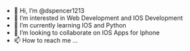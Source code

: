 - 👋 Hi, I’m @dspencer1213
- 👀 I’m interested in Web Development and IOS Development
- 🌱 I’m currently learning IOS and Python
- 💞️ I’m looking to collaborate on IOS Apps for Iphone
- 📫 How to reach me ...

<!---
dspencer1213/dspencer1213 is a ✨ special ✨ repository because its `README.md` (this file) appears on your GitHub profile.
You can click the Preview link to take a look at your changes.
--->
